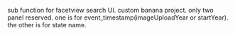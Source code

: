 sub function for facetview search UI.
custom banana project.
only two panel reserved.
one is for event_timestamp(imageUploadYear  or startYear).
the other is for state name.
